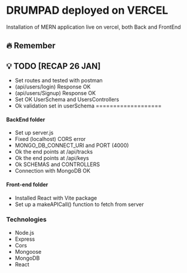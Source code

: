 # DRUMPAD deployed on VERCEL
Installation of MERN application live on vercel, both Back and FrontEnd

## 🔥 Remember



## 💡 TODO [RECAP 26 JAN]
* Set routes and tested with postman
* (api/users/login) Response OK
* (api/users/Signup) Response OK
* Set OK UserSchema and UsersControllers
* Ok validation set in userSchema
===================
#### BackEnd folder
* Set up server.js
* Fixed (localhost) CORS error
* MONGO_DB_CONNECT_URI and PORT (4000)
* Ok the end points at /api/tracks
* Ok the end points at /api/keys
* Ok SCHEMAS and CONTROLLERS
* Connection with MongoDB OK

#### Front-end folder
* Installed React with Vite package
* Set up a makeAPICall() function to fetch from server




### Technologies
* Node.js
* Express
* Cors
* Mongoose
* MongoDB
* React
